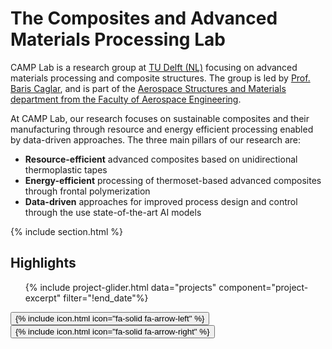 ---
---
# The Composites and Advanced Materials Processing Lab

CAMP Lab is a research group at [TU Delft (NL)](https://www.tudelft.nl/en/) focusing on advanced materials processing and composite structures. The group is led by [Prof. Baris Caglar](members/baris-caglar), and is part of the [Aerospace Structures and Materials department from the Faculty of Aerospace Engineering](https://www.tudelft.nl/en/ae/organisation/departments/aerospace-structures-and-materials).

At CAMP Lab, our research focuses on sustainable composites and their manufacturing through resource and energy efficient processing enabled by data-driven approaches. The three main pillars of our research are:
- **Resource-efficient** advanced composites based on unidirectional thermoplastic tapes 
- **Energy-efficient** processing of thermoset-based advanced composites through frontal polymerization
- **Data-driven** approaches for improved process design and control through the use state-of-the-art AI models


{% include section.html %}

## Highlights

<div class="glider-container">
  <div class="glide">
    <div class="glide__track" data-glide-el="track">
      <ul class="glide__slides">
        {% include project-glider.html data="projects" component="project-excerpt" filter="!end_date"%}
      </ul>
    </div>
    <div class="glide__arrows" data-glide-el="controls">
      <button class="glide__arrow glide__arrow--left" data-glide-dir="<">{% include icon.html icon="fa-solid fa-arrow-left" %}</button>
      <button class="glide__arrow glide__arrow--right" data-glide-dir=">">{% include icon.html icon="fa-solid fa-arrow-right" %}</button>
    </div>
  </div>
</div>
<script src="https://cdn.jsdelivr.net/npm/@glidejs/glide"></script>
<script>
  const config = {
    type: "carousel",
    perView: 2,
    breakpoints: {
      600: {
        perView: 2
      }
    }
  }
  new Glide('.glide', config).mount()
</script>
